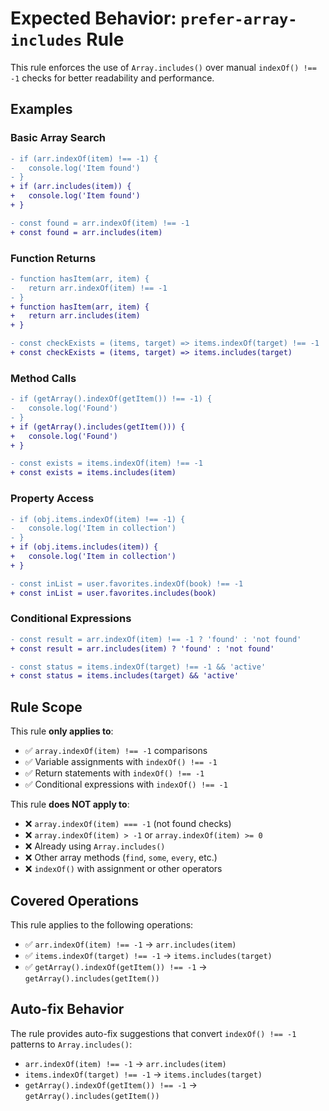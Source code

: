 # Expected Behavior: `prefer-array-includes` Rule

This rule enforces the use of `Array.includes()` over manual `indexOf() !== -1` checks for better readability and performance.

## Examples

### Basic Array Search

```diff
- if (arr.indexOf(item) !== -1) {
-   console.log('Item found')
- }
+ if (arr.includes(item)) {
+   console.log('Item found')
+ }
```

```diff
- const found = arr.indexOf(item) !== -1
+ const found = arr.includes(item)
```

### Function Returns

```diff
- function hasItem(arr, item) {
-   return arr.indexOf(item) !== -1
- }
+ function hasItem(arr, item) {
+   return arr.includes(item)
+ }
```

```diff
- const checkExists = (items, target) => items.indexOf(target) !== -1
+ const checkExists = (items, target) => items.includes(target)
```

### Method Calls

```diff
- if (getArray().indexOf(getItem()) !== -1) {
-   console.log('Found')
- }
+ if (getArray().includes(getItem())) {
+   console.log('Found')
+ }
```

```diff
- const exists = items.indexOf(item) !== -1
+ const exists = items.includes(item)
```

### Property Access

```diff
- if (obj.items.indexOf(item) !== -1) {
-   console.log('Item in collection')
- }
+ if (obj.items.includes(item)) {
+   console.log('Item in collection')
+ }
```

```diff
- const inList = user.favorites.indexOf(book) !== -1
+ const inList = user.favorites.includes(book)
```

### Conditional Expressions

```diff
- const result = arr.indexOf(item) !== -1 ? 'found' : 'not found'
+ const result = arr.includes(item) ? 'found' : 'not found'
```

```diff
- const status = items.indexOf(target) !== -1 && 'active'
+ const status = items.includes(target) && 'active'
```

## Rule Scope

This rule **only applies to**:

- ✅ `array.indexOf(item) !== -1` comparisons
- ✅ Variable assignments with `indexOf() !== -1`
- ✅ Return statements with `indexOf() !== -1`
- ✅ Conditional expressions with `indexOf() !== -1`

This rule **does NOT apply to**:

- ❌ `array.indexOf(item) === -1` (not found checks)
- ❌ `array.indexOf(item) > -1` or `array.indexOf(item) >= 0`
- ❌ Already using `Array.includes()`
- ❌ Other array methods (`find`, `some`, `every`, etc.)
- ❌ `indexOf()` with assignment or other operators

## Covered Operations

This rule applies to the following operations:

- ✅ `arr.indexOf(item) !== -1` → `arr.includes(item)`
- ✅ `items.indexOf(target) !== -1` → `items.includes(target)`
- ✅ `getArray().indexOf(getItem()) !== -1` → `getArray().includes(getItem())`

## Auto-fix Behavior

The rule provides auto-fix suggestions that convert `indexOf() !== -1` patterns to `Array.includes()`:

- `arr.indexOf(item) !== -1` → `arr.includes(item)`
- `items.indexOf(target) !== -1` → `items.includes(target)`
- `getArray().indexOf(getItem()) !== -1` → `getArray().includes(getItem())`
